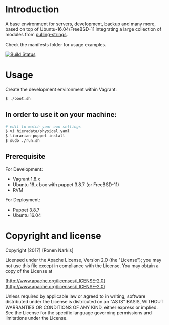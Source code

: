 # Introduction

A base environment for servers, development, backup and many more, based on top of Ubuntu-16.04/FreeBSD-11 integrating a large collection of modules from [pulling-strings](https://github.com/pulling-strings).

Check the manifests folder for usage examples.

[![Build Status](https://travis-ci.org/opskeleton/base-sandbox.png)](https://travis-ci.org/opskeleton/base-sandbox)

# Usage

Create the development environment within Vagrant:

```bash
$ ./boot.sh
```

## In order to use it on your machine: 

```bash
# edit to match your own settings
$ vi hieradata/physical.yaml
$ librarian-puppet install
$ sudo ./run.sh
```

## Prerequisite

For Development:

* Vagrant 1.8.x
* Ubuntu 16.x box with puppet 3.8.7 (or FreeBSD-11)
* RVM

For Deployment:

* Puppet 3.8.7
* Ubuntu 16.04

# Copyright and license

Copyright [2017] [Ronen Narkis]

Licensed under the Apache License, Version 2.0 (the "License");
you may not use this file except in compliance with the License.
You may obtain a copy of the License at

  [http://www.apache.org/licenses/LICENSE-2.0](http://www.apache.org/licenses/LICENSE-2.0)

Unless required by applicable law or agreed to in writing, software
distributed under the License is distributed on an "AS IS" BASIS,
WITHOUT WARRANTIES OR CONDITIONS OF ANY KIND, either express or implied.
See the License for the specific language governing permissions and
limitations under the License.
